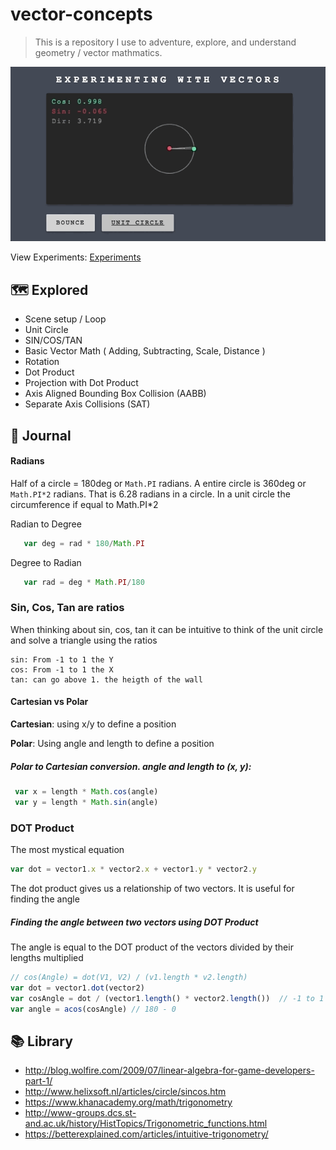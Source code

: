 # vector-concepts
> This is a repository I use to adventure, explore, and understand geometry / vector mathmatics.

![Example GIF](https://raw.githubusercontent.com/sean-codes/vector-concepts/master/example.gif?v=2)

View Experiments: [Experiments](https://sean-codes.github.io/vector-concepts/)

## 🗺 Explored
- Scene setup / Loop
- Unit Circle
- SIN/COS/TAN
- Basic Vector Math ( Adding, Subtracting, Scale, Distance )
- Rotation
- Dot Product
- Projection with Dot Product
- Axis Aligned Bounding Box Collision (AABB)
- Separate Axis Collisions (SAT)

## 📙 Journal

#### Radians
Half of a circle = 180deg or `Math.PI` radians. A entire circle is 360deg or `Math.PI*2` radians. That is 6.28 radians in a circle. In a unit circle the circumference if equal to Math.PI*2

Radian to Degree

```js
   var deg = rad * 180/Math.PI
```

Degree to Radian
```js
   var rad = deg * Math.PI/180
```

### Sin, Cos, Tan are ratios
When thinking about sin, cos, tan it can be intuitive to think of the unit circle and solve a triangle using the ratios

```
sin: From -1 to 1 the Y
cos: From -1 to 1 the X
tan: can go above 1. the heigth of the wall
```

#### Cartesian vs Polar
**Cartesian**: using x/y to define a position

**Polar**: Using angle and length to define a position

##### Polar to Cartesian conversion. angle and length to (x, y):
``` js
 var x = length * Math.cos(angle)
 var y = length * Math.sin(angle)
```

### DOT Product

The most mystical equation
```js
var dot = vector1.x * vector2.x + vector1.y * vector2.y
```

The dot product gives us a relationship of two vectors. It is useful for finding the angle

##### Finding the angle between two vectors using DOT Product

The angle is equal to the DOT product of the vectors divided by their lengths multiplied

```js
// cos(Angle) = dot(V1, V2) / (v1.length * v2.length)
var dot = vector1.dot(vector2)
var cosAngle = dot / (vector1.length() * vector2.length())  // -1 to 1
var angle = acos(cosAngle) // 180 - 0
```


## 📚 Library
- http://blog.wolfire.com/2009/07/linear-algebra-for-game-developers-part-1/
- http://www.helixsoft.nl/articles/circle/sincos.htm
- https://www.khanacademy.org/math/trigonometry
- http://www-groups.dcs.st-and.ac.uk/history/HistTopics/Trigonometric_functions.html
- https://betterexplained.com/articles/intuitive-trigonometry/
